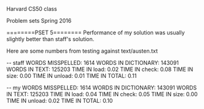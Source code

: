 Harvard CS50 class

Problem sets Spring 2016 

========PSET 5========
Performance of my solution was usually slightly better than 
staff's solution.

Here are some numbers from testing against text/austen.txt

-- staff
WORDS MISSPELLED:     1614
WORDS IN DICTIONARY:  143091
WORDS IN TEXT:        125203
TIME IN load:         0.02
TIME IN check:        0.08
TIME IN size:         0.00
TIME IN unload:       0.01
TIME IN TOTAL:        0.11

-- my
WORDS MISSPELLED:     1614
WORDS IN DICTIONARY:  143091
WORDS IN TEXT:        125203
TIME IN load:         0.04
TIME IN check:        0.05
TIME IN size:         0.00
TIME IN unload:       0.02
TIME IN TOTAL:        0.10

